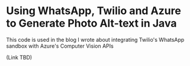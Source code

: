 # Using WhatsApp, Twilio and Azure to Generate Photo Alt-text in Java

This code is used in the blog I wrote about integrating Twilio's WhatsApp sandbox with Azure's Computer Vision APIs

(Link TBD)